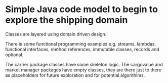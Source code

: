 # Simple Java code model to begin to explore the shipping domain

Classes are layered using domain driven design.

There is some functional programming examples e.g. streams, lambdas, functional interfaces, method references, immutable classes, records and optional.

The carrier package classes have some skeleton logic.
The cargovalue and market manager packages have empty classes, they are there just to there as placeholders for future exploration and for potential algorithims.
